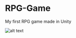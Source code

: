 # RPG-Game
My first RPG game made in Unity

![alt text](https://github.com/Miatosz/RPG-Game/new/Master/image.jpg?raw=true)
